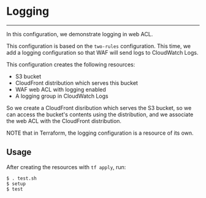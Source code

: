 # Logging
---

In this configuration, we demonstrate logging in web ACL.

This configuration is based on the `two-rules` configuration.
This time, we add a logging configuration so that WAF will send
logs to CloudWatch Logs.


This configuration creates the following resources:
* S3 bucket
* CloudFront distribution which serves this bucket
* WAF web ACL with logging enabled
* A logging group in CloudWatch Logs

So we create a CloudFront disribution which serves the S3 bucket,
so we can access the bucket's contents using the distribution, and
we associate the web ACL with the CloudFront distribution.

NOTE that in Terraform, the logging configuration is a resource of its own.

## Usage
After creating the resources with `tf apply`, run:

```
$ . test.sh
$ setup
$ test
```

